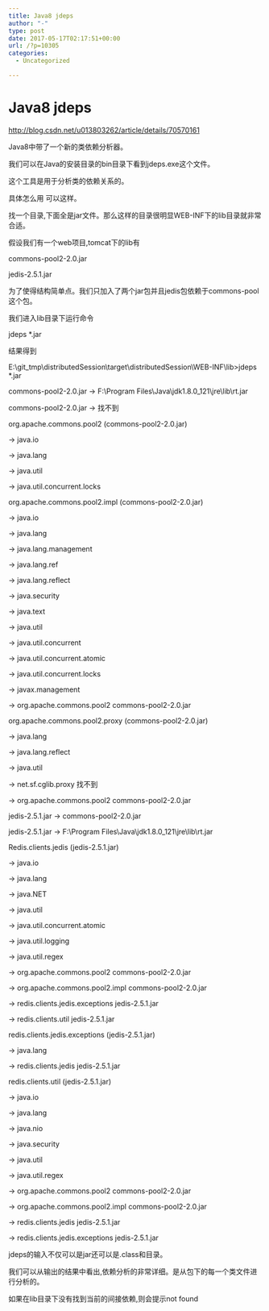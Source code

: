 ```yaml
---
title: Java8 jdeps
author: "-"
type: post
date: 2017-05-17T02:17:51+00:00
url: /?p=10305
categories:
  - Uncategorized

---
```

# Java8 jdeps
http://blog.csdn.net/u013803262/article/details/70570161
  
Java8中带了一个新的类依赖分析器。
  
我们可以在Java的安装目录的bin目录下看到jdeps.exe这个文件。
  
这个工具是用于分析类的依赖关系的。
  
具体怎么用 可以这样。
  
找一个目录,下面全是jar文件。那么这样的目录很明显WEB-INF下的lib目录就非常合适。
  
假设我们有一个web项目,tomcat下的lib有
  
commons-pool2-2.0.jar
  
jedis-2.5.1.jar
  
为了使得结构简单点。我们只加入了两个jar包并且jedis包依赖于commons-pool这个包。
  
我们进入lib目录下运行命令
  
jdeps *.jar
  
结果得到
  
E:\git_tmp\distributedSession\target\distributedSession\WEB-INF\lib>jdeps *.jar
  
commons-pool2-2.0.jar -> F:\Program Files\Java\jdk1.8.0_121\jre\lib\rt.jar
  
commons-pool2-2.0.jar -> 找不到
     
org.apache.commons.pool2 (commons-pool2-2.0.jar)
        
-> java.io
        
-> java.lang
        
-> java.util
        
-> java.util.concurrent.locks
     
org.apache.commons.pool2.impl (commons-pool2-2.0.jar)
        
-> java.io
        
-> java.lang
        
-> java.lang.management
        
-> java.lang.ref
        
-> java.lang.reflect
        
-> java.security
        
-> java.text
        
-> java.util
        
-> java.util.concurrent
        
-> java.util.concurrent.atomic
        
-> java.util.concurrent.locks
        
-> javax.management
        
-> org.apache.commons.pool2 commons-pool2-2.0.jar
     
org.apache.commons.pool2.proxy (commons-pool2-2.0.jar)
        
-> java.lang
        
-> java.lang.reflect
        
-> java.util
        
-> net.sf.cglib.proxy 找不到
        
-> org.apache.commons.pool2 commons-pool2-2.0.jar
  
jedis-2.5.1.jar -> commons-pool2-2.0.jar
  
jedis-2.5.1.jar -> F:\Program Files\Java\jdk1.8.0_121\jre\lib\rt.jar
     
Redis.clients.jedis (jedis-2.5.1.jar)
        
-> java.io
        
-> java.lang
        
-> java.NET
        
-> java.util
        
-> java.util.concurrent.atomic
        
-> java.util.logging
        
-> java.util.regex
        
-> org.apache.commons.pool2 commons-pool2-2.0.jar
        
-> org.apache.commons.pool2.impl commons-pool2-2.0.jar
        
-> redis.clients.jedis.exceptions jedis-2.5.1.jar
        
-> redis.clients.util jedis-2.5.1.jar
     
redis.clients.jedis.exceptions (jedis-2.5.1.jar)
        
-> java.lang
        
-> redis.clients.jedis jedis-2.5.1.jar
     
redis.clients.util (jedis-2.5.1.jar)
        
-> java.io
        
-> java.lang
        
-> java.nio
        
-> java.security
        
-> java.util
        
-> java.util.regex
        
-> org.apache.commons.pool2 commons-pool2-2.0.jar
        
-> org.apache.commons.pool2.impl commons-pool2-2.0.jar
        
-> redis.clients.jedis jedis-2.5.1.jar
        
-> redis.clients.jedis.exceptions jedis-2.5.1.jar

jdeps的输入不仅可以是jar还可以是.class和目录。
  
我们可以从输出的结果中看出,依赖分析的非常详细。是从包下的每一个类文件进行分析的。
  
如果在lib目录下没有找到当前的间接依赖,则会提示not found